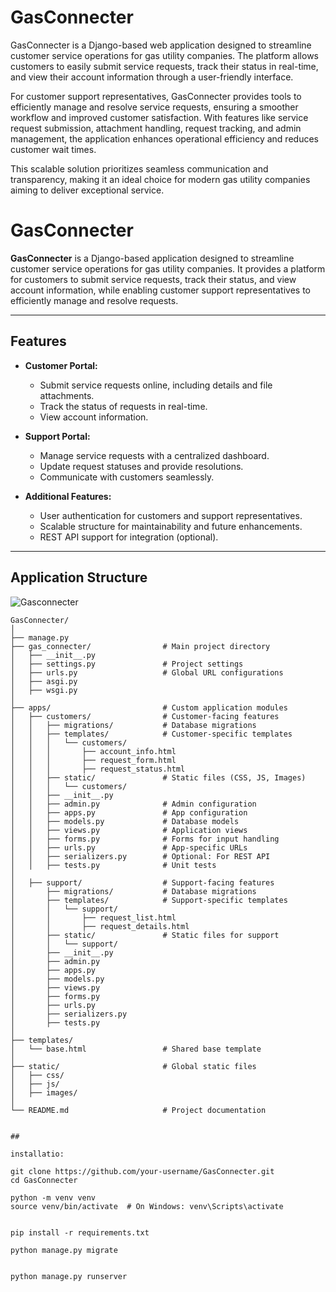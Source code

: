 # GasConnecter
GasConnecter is a Django-based web application designed to streamline customer service operations for gas utility companies. The platform allows customers to easily submit service requests, track their status in real-time, and view their account information through a user-friendly interface.

For customer support representatives, GasConnecter provides tools to efficiently manage and resolve service requests, ensuring a smoother workflow and improved customer satisfaction. With features like service request submission, attachment handling, request tracking, and admin management, the application enhances operational efficiency and reduces customer wait times.

This scalable solution prioritizes seamless communication and transparency, making it an ideal choice for modern gas utility companies aiming to deliver exceptional service.

##

# GasConnecter

**GasConnecter** is a Django-based application designed to streamline customer service operations for gas utility companies. It provides a platform for customers to submit service requests, track their status, and view account information, while enabling customer support representatives to efficiently manage and resolve requests.

---

## Features

- **Customer Portal:**
  - Submit service requests online, including details and file attachments.
  - Track the status of requests in real-time.
  - View account information.

- **Support Portal:**
  - Manage service requests with a centralized dashboard.
  - Update request statuses and provide resolutions.
  - Communicate with customers seamlessly.

- **Additional Features:**
  - User authentication for customers and support representatives.
  - Scalable structure for maintainability and future enhancements.
  - REST API support for integration (optional).

---

## Application Structure


![Gasconnecter](https://github.com/user-attachments/assets/5d56f2ab-7cfd-4ba7-b502-0043ee879c3a)



```plaintext
GasConnecter/
│
├── manage.py
├── gas_connecter/                # Main project directory
│   ├── __init__.py
│   ├── settings.py               # Project settings
│   ├── urls.py                   # Global URL configurations
│   ├── asgi.py
│   ├── wsgi.py
│
├── apps/                         # Custom application modules
│   ├── customers/                # Customer-facing features
│   │   ├── migrations/           # Database migrations
│   │   ├── templates/            # Customer-specific templates
│   │   │   └── customers/
│   │   │       ├── account_info.html
│   │   │       ├── request_form.html
│   │   │       ├── request_status.html
│   │   ├── static/               # Static files (CSS, JS, Images)
│   │   │   └── customers/
│   │   ├── __init__.py
│   │   ├── admin.py              # Admin configuration
│   │   ├── apps.py               # App configuration
│   │   ├── models.py             # Database models
│   │   ├── views.py              # Application views
│   │   ├── forms.py              # Forms for input handling
│   │   ├── urls.py               # App-specific URLs
│   │   ├── serializers.py        # Optional: For REST API
│   │   ├── tests.py              # Unit tests
│
│   ├── support/                  # Support-facing features
│       ├── migrations/           # Database migrations
│       ├── templates/            # Support-specific templates
│       │   └── support/
│       │       ├── request_list.html
│       │       ├── request_details.html
│       ├── static/               # Static files for support
│       │   └── support/
│       ├── __init__.py
│       ├── admin.py
│       ├── apps.py
│       ├── models.py
│       ├── views.py
│       ├── forms.py
│       ├── urls.py
│       ├── serializers.py
│       ├── tests.py
│
├── templates/
│   └── base.html                 # Shared base template
│
├── static/                       # Global static files
│   ├── css/
│   ├── js/
│   ├── images/
│
└── README.md                     # Project documentation


##

installatio:

git clone https://github.com/your-username/GasConnecter.git
cd GasConnecter

python -m venv venv
source venv/bin/activate  # On Windows: venv\Scripts\activate


pip install -r requirements.txt

python manage.py migrate


python manage.py runserver
